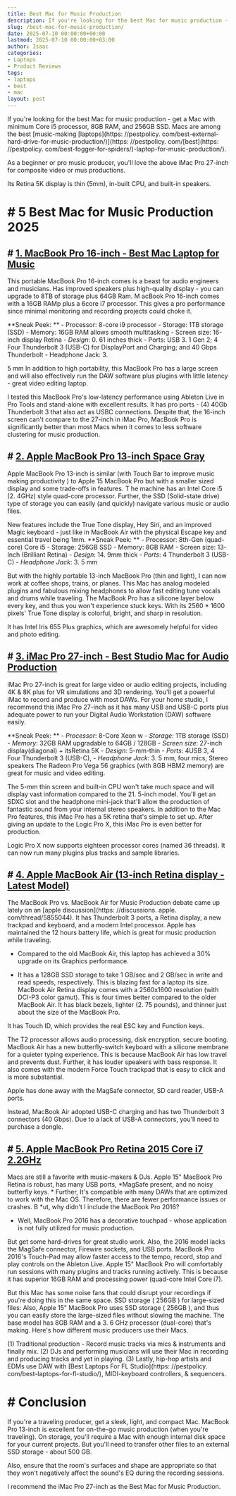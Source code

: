 ```yaml
---
title: Best Mac for Music Production
description: If you're looking for the best Mac for music production - get a Mac with minimum Core i5 processor, 8GB RAM, and 256GB SSD.
slug: /best-mac-for-music-production/
date: 2025-07-10 00:00:00+00:00
lastmod: 2025-07-10 00:00:00+03:00
author: Isaac
categories:
- Laptops
- Product Reviews
tags:
- laptops
- best
- mac
layout: post
---
```


If you're looking for the best Mac for music production - get a Mac with minimum Core i5 processor, 8GB RAM, and 256GB SSD. Macs are among the best [music-making [laptops](https: //pestpolicy. com/best-external-hard-drive-for-music-production/)](https: //pestpolicy. com/[best](https: //pestpolicy. com/best-fogger-for-spiders/)-laptop-for-music-production/).

As a beginner or pro music producer, you'll love the above iMac Pro 27-inch for composite video or mus productions.

Its Retina 5K display is thin (5mm), in-built CPU, and built-in speakers.

# # 5 Best Mac for Music Production 2025

## # [1. MacBook Pro 16-inch - Best Mac Laptop for Music](https://www.amazon.com/dp/B081FV1Y57/?tag=p-policy-20)

This portable MacBook Pro 16-inch comes is a beast for audio engineers and musicians. Has improved speakers plus high-quality display - you can upgrade to 8TB of storage plus 64GB Ram. M acBook Pro 16-inch comes with a 16GB RAMp plus a 6core i7 processor. This gives a pro performance since minimal monitoring and recording projects could choke it.

**Sneak Peek: ** - Processor: 8-core i9 processor - Storage: 1TB storage (SSD) - Memory: 16GB RAM allows smooth multitasking - Screen size: 16-inch display Retina - *Design*: 0. 61 inches thick - Ports: USB 3. 1 Gen 2; 4 Four Thunderbolt 3 (USB-C) for DisplayPort and Charging; and 40 Gbps Thunderbolt - Headphone Jack: 3.

5 mm In addition to high portability, this MacBook Pro has a large screen and will also effectively run the DAW software plus plugins with little latency - great video editing laptop.

I tested this MacBook Pro's low-latency performance using Ableton Live in Pro Tools and stand-alone with excellent results. It has pro ports - (4) 40Gb Thunderbolt 3 that also act as USBC connections. Despite that, the 16-inch screen can't compare to the 27-inch in iMac Pro, MacBook Pro is significantly better than most Macs when it comes to less software clustering for music production.

## # [2. Apple MacBook Pro 13-inch Space Gray](https://www.amazon.com/dp/B07K234RCV/?tag=p-policy-20)

Apple MacBook Pro 13-inch is similar (with Touch Bar to improve music making productivity ) to Apple 15 MacBook Pro but with a smaller sized display and some trade-offs in features. T he machine has an Intel Core i5 (2. 4GHz) style quad-core processor. Further, the SSD (Solid-state drive) type of storage you can easily (and quickly) navigate various music or audio files.

New features include the True Tone display, Hey Siri, and an improved Magic keyboard - just like in MacBook Air with the physical Escape key and essential travel being 1mm. **Sneak Peek: ** - Processor: 8th-Gen (quad-core) Core i5 - Storage: 256GB SSD - Memory: 8GB RAM - Screen size: 13-Inch (Brilliant Retina) - *Design*: 14. 9mm thick - *Ports*: 4 Thunderbolt 3 (USB-C) - *Headphone Jack*: 3. 5 mm

But with the highly portable 13-inch MacBook Pro (thin and light), I can now work at coffee shops, trains, or planes. This Mac has analog modeled plugins and fabulous mixing headphones to allow fast editing tune vocals and drums while traveling. The MacBook Pro has a silicone layer below every key, and thus you won't experience stuck keys. With its 2560 * 1600 pixels' True Tone display is colorful, bright, and sharp in resolution.

It has Intel Iris 655 Plus graphics, which are awesomely helpful for video and photo editing.

## # [3. iMac Pro 27-inch - Best Studio Mac for Audio Production](https://www.amazon.com/dp/B07895T7BW/?tag=p-policy-20)

iMac Pro 27-inch is great for large video or audio editing projects, including 4K & 8K plus for VR simulations and 3D rendering. You'll get a powerful iMac to record and produce with most DAWs. For your home studio, I recommend this iMac Pro 27-inch as it has many USB and USB-C ports plus adequate power to run your Digital Audio Workstation (DAW) software easily.

**Sneak Peek: ** - *Processor*: 8-Core Xeon w - *Storage*: 1TB storage (SSD) - *Memory*: 32GB RAM upgradable to 64GB / 128GB - *Screen size*: 27-inch display(diagonal) + itsRetina 5K - *Design*: 5-mm-thin - *Ports*: 4USB 3, 4 Four Thunderbolt 3 (USB-C), - *Headphone Jack*: 3. 5 mm, four mics, Stereo speakers The Radeon Pro Vega 56 graphics (with 8GB HBM2 memory) are great for music and video editing.

The 5-mm thin screen and built-in CPU won't take much space and will display vast information compared to the 21. 5-inch model. You'll get an SDXC slot and the headphone mini-jack that'll allow the production of fantastic sound from your internal stereo speakers. In addition to the Mac Pro features, this iMac Pro has a 5K retina that's simple to set up. After giving an update to the Logic Pro X, this iMac Pro is even better for production.

Logic Pro X now supports eighteen processor cores (named 36 threads). It can now run many plugins plus tracks and sample libraries.

## # [4. Apple MacBook Air (13-inch Retina display - Latest Model)](https://www.amazon.com/dp/B07K1WRY8H/?tag=p-policy-20)

The MacBook Pro vs. MacBook Air for Music Production debate came up lately on an [apple discussion](https: //discussions. apple. com/thread/5855044). It has Thunderbolt 3 ports, a Retina display, a new trackpad and keyboard, and a modern Intel processor. Apple has maintained the 12 hours battery life, which is great for music production while traveling.

- Compared to the old MacBook Air, this laptop has achieved a 30% upgrade on its Graphics performance.

- It has a 128GB SSD storage to take 1 GB/sec and 2 GB/sec in write and read speeds, respectively. This is blazing fast for a laptop its size. MacBook Air Retina display comes with a 2560x1600 resolution (with DCI-P3 color gamut). This is four times better compared to the older MacBook Air. It has black bezels, lighter (2. 75 pounds), and thinner just about the size of the MacBook Pro.

It has Touch ID, which provides the real ESC key and Function keys.

The T2 processor allows audio processing, disk encryption, secure booting. MacBook Air has a new butterfly-switch keyboard with a silicone membrane for a quieter typing experience. This is because MacBook Air has low travel and prevents dust. Further, it has louder speakers with bass response. It also comes with the modern Force Touch trackpad that is easy to click and is more substantial.

Apple has done away with the MagSafe connector, SD card reader, USB-A ports.

Instead, MacBook Air adopted USB-C charging and has two Thunderbolt 3 connectors (40 Gbps). Due to a lack of USB-A connectors, you'll need to purchase a dongle.

## # [5. Apple MacBook Pro Retina 2015 Core i7 2.2GHz](https://www.amazon.com/dp/B07J3WBHTS/?tag=p-policy-20)

Macs are still a favorite with music-makers & DJs. Apple 15" MacBook Pro Retina is robust, has many USB ports, *MagSafe present, and no noisy butterfly keys. * Further, It's compatible with many DAWs that are optimized to work with the Mac OS. Therefore, there are fewer performance issues or crashes. B *ut, why didn't I include the MacBook Pro 2016?

* Well, MacBook Pro 2016 has a decorative touchpad - whose application is not fully utilized for music production.

But get some hard-drives for great studio work. Also, the 2016 model lacks the MagSafe connector, Firewire sockets, and USB ports. MacBook Pro 2016's Touch-Pad may allow faster access to the tempo, record, stop and play controls on the Ableton Live. Apple 15" MacBook Pro will comfortably run sessions with many plugins and tracks running actively. This is because it has superior 16GB RAM and processing power (quad-core Intel Core i7).

But this Mac has some noise fans that could disrupt your recordings if you're doing this in the same space. SSD storage ( 256GB ) for large-sized files: Also, Apple 15" MacBook Pro uses SSD storage ( 256GB ), and thus you can easily store the large-sized files without slowing the machine. The base model has 8GB RAM and a 3. 6 GHz processor (dual-core) that's making. Here's how different music producers use their Macs.

(1) Traditional production - Record music tracks via mics & instruments and finally mix. (2) DJs and performing musicians will use their Mac in recording and producing tracks and yet in playing. (3) Lastly, hip-hop artists and EDMs use DAW with [Best Laptops For FL Studio](https: //pestpolicy. com/best-laptops-for-fl-studio/), MIDI-keyboard controllers, & sequencers.

# # Conclusion

If you're a traveling producer, get a sleek, light, and compact Mac. MacBook Pro 13-inch is excellent for on-the-go music production (when you're traveling). On storage, you'll require a Mac with enough internal disk space for your current projects. But you'll need to transfer other files to an external SSD storage - about 500 GB.

Also, ensure that the room's surfaces and shape are appropriate so that they won't negatively affect the sound's EQ during the recording sessions.

I recommend the iMac Pro 27-inch as the Best Mac for Music Production.
